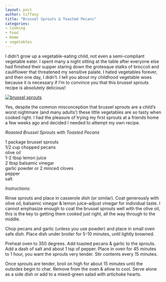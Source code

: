 ```yaml
---
layout: post
author: tiffany
title: "Brussel Sprouts & Toasted Pecans"
categories: 
- Cooking
- Food
- Home
- vegetables
---
```


I didn’t grow up a vegetable-eating child, not even a semi-compliant vegetable eater. I spent many a night sitting at the table after everyone else had finished their supper staring down the grotesque stalks of broccoli and cauliflower that threatened my sensitive palate. I hated vegetables forever, and then one day, I didn’t. I tell you about my childhood vegetable woes because it is necessary if I’m to convince you that this brussel sprouts recipe is absolutely delicious!

[![brussel sprouts](jekyll_uploads/2012/12/brussel-sprouts-575x359.jpg "brussel sprouts")](http://www.sweetpeonies.com/2012/12/brussel-sprouts-toasted-pecans/brussel-sprouts/)

Yes, despite the common misconception that brussel sprouts are a child’s worst nightmare (and many adults’) these little vegetables are so tasty when cooked right. I had the pleasure of trying my first sprouts at a friends home a few weeks ago and decided I needed to attempt my own recipe.

_Roasted Brussel Sprouts with Toasted Pecans_

1 package brussel sprouts  
1/2 cup chopped pecans  
olive oil  
1-2 tbsp lemon juice  
2 tbsp balsamic vinegar  
garlic powder or 2 minced cloves  
pepper  
salt

_Instructions:_

Rinse sprouts and place in casserole dish (or similar). Coat generously with olive oil, balsamic vinegar & lemon juice–adjust vinegar for individual taste. I cannot emphasize enough to coat the brussel sprouts well with the olive oil, this is the key to getting them cooked just right, all the way through to the middle.

Chop pecans and garlic (unless you use powder) and place in small oven safe dish. Place dish under broiler for 5-10 minutes, until lightly browned.

Preheat oven to 350 degrees. Add toasted pecans & garlic to the sprouts. Add a dash of salt and about 1 tsp of pepper. Place in oven for 45 minutes to 1 hour, you want the sprouts very tender. Stir contents every 15 minutes.

Once sprouts are tender, broil on high for about 15 minutes until the outsides begin to char. Remove from the oven & allow to cool. Serve alone as a side dish or add to a mixed-green salad with artichoke hearts.